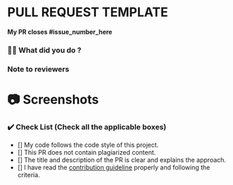 # PULL REQUEST TEMPLATE

**My PR closes #issue_number_here** <!-- Mandary for feature and bug -->

### 👨‍💻 What did you do ?

<!-- Explain your changes here -->



### Note to reviewers

<!-- Add notes to reviewers if applicable else leave blank-->



# 📷 Screenshots <!-- Mandatory for bug fix and feature addition  -->

<!-- Add all the screenshots which support your changes. 
If its not an UI issue, then type "Not an UI issue" -->


### ✔️ Check List (Check all the applicable boxes)

<!-- Mark all the applicable boxes. To mark the box as done follow the following conventions -->

<!--
[x] - Correct; marked as done
[X] - Correct; marked as done

[ ] - Not correct; marked as not done
-->

- [] My code follows the code style of this project.
- [] This PR does not contain plagiarized content.
- [] The title and description of the PR is clear and explains the approach.
- [] I have read the [contribution guideline](https://github.com/Shariar-Hasan/QuoteVerse/blob/main/Contributing.md) properly and following the criteria.
